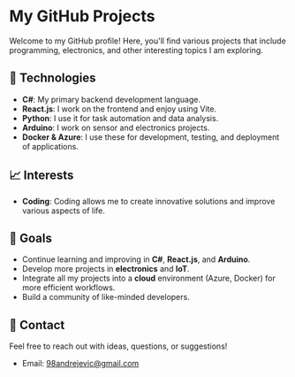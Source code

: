 # My GitHub Projects

Welcome to my GitHub profile! Here, you'll find various projects that include programming, electronics, and other interesting topics I am exploring.

## 🚀 Technologies

- **C#**: My primary backend development language.
- **React.js**: I work on the frontend and enjoy using Vite.
- **Python**: I use it for task automation and data analysis.
- **Arduino**: I work on sensor and electronics projects.
- **Docker & Azure**: I use these for development, testing, and deployment of applications.


## 📈 Interests

- **Coding**: Coding allows me to create innovative solutions and improve various aspects of life.

## 🎯 Goals

- Continue learning and improving in **C#**, **React.js**, and **Arduino**.
- Develop more projects in **electronics** and **IoT**.
- Integrate all my projects into a **cloud** environment (Azure, Docker) for more efficient workflows.
- Build a community of like-minded developers.

## 🏁 Contact

Feel free to reach out with ideas, questions, or suggestions!

- Email: 98andrejevic@gmail.com

